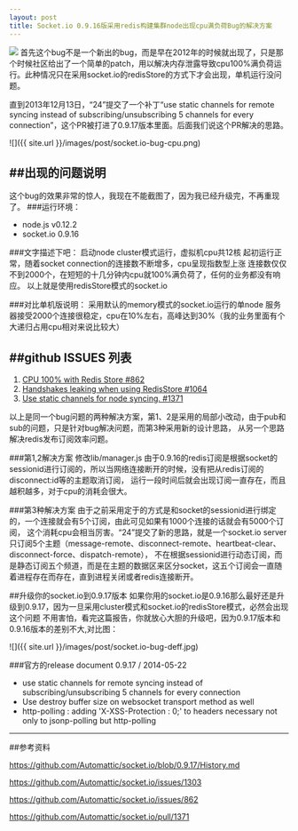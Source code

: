 ```yaml
---
layout: post
title: Socket.io 0.9.16版采用redis构建集群node出现cpu满负荷Bug的解决方案
---
```

<img src="{{ site.url }}/images/post/socket.io-bug-cpu.png" class="excerpt">
首先这个bug不是一个新出的bug，而是早在2012年的时候就出现了，只是那个时候社区给出了一个简单的patch，用以解决内存泄露导致cpu100%满负荷运行。此种情况只在采用socket.io的redisStore的方式下才会出现，单机运行没问题。

<!-- ## -->

直到2013年12月13日，“24”提交了一个补丁“use static channels for remote syncing instead of subscribing/unsubscribing 5 channels for every connection”，这个PR被打进了0.9.17版本里面。后面我们说这个PR解决的思路。

![]({{ site.url }}/images/post/socket.io-bug-cpu.png)


##出现的问题说明
------------------------------------
这个bug的效果非常的惊人，我现在不能截图了，因为我已经升级完，不再重现了。
###运行环境：
*	node.js v0.12.2
*	socket.io 0.9.16


###文字描述下吧：
启动node cluster模式运行，虚拟机cpu共12核
起初运行正常，随着socket connection的连接数不断增多，cpu呈现指数型上涨
连接数仅仅不到2000个，在短短的十几分钟内cpu就100%满负荷了，任何的业务都没有响应。
以上就是使用redisStore模式的socket.io

###对比单机版说明：
采用默认的memory模式的socket.io运行的单node
服务器接受2000个连接很稳定，cpu在10%左右，高峰达到30%（我的业务里面有个大递归占用cpu相对来说比较大）
   
##github ISSUES 列表
------------------------------------
1.	[CPU 100% with Redis Store #862](https://github.com/Automattic/socket.io/issues/862)
2.	[Handshakes leaking when using RedisStore #1064](https://github.com/Automattic/socket.io/pull/1064/files)
3.	[Use static channels for node syncing. #1371](https://github.com/Automattic/socket.io/pull/1371/files)

以上是同一个bug问题的两种解决方案，第1、2是采用的局部小改动，由于pub和sub的问题，只是针对bug解决问题，而第3种采用新的设计思路，
从另一个思路解决redis发布订阅效率问题。

###第1,2解决方案
修改lib/manager.js
由于0.9.16的redis订阅是根据socket的sessionid进行订阅的，所以当网络连接断开的时候，没有把从redis订阅的disconnect:id等的主题取消订阅，
运行一段时间后就会出现订阅一直存在，而且越积越多，对于cpu的消耗会很大。

###第3种解决方案
由于之前采用定于的方式是和socket的sessionid进行绑定的，一个连接就会有5个订阅，由此可见如果有1000个连接的话就会有5000个订阅，
这个消耗cpu会相当厉害。“24”提交了新的思路，就是一个socket.io server只订阅5个主题（message-remote、disconnect-remote、heartbeat-clear、disconnect-force、dispatch-remote），
不在根据sessionid进行动态订阅，而是静态订阅五个频道，而是在主题的数据区来区分socket，这五个订阅会一直随着进程存在而存在，直到进程关闭或者redis连接断开。


##升级你的socket.io到0.9.17版本
如果你用的socket.io是0.9.16那么最好还是升级到0.9.17，因为一旦采用cluster模式和socket.io的redisStore模式，必然会出现这个问题
不用害怕，看完这篇报告，你就放心大胆的升级吧，因为0.9.17版本和0.9.16版本的差别不大,对比图：

![]({{ site.url }}/images/post/socket.io-bug-deff.jpg)

###官方的release document 0.9.17 / 2014-05-22
*	use static channels for remote syncing instead of subscribing/unsubscribing 5 channels for every connection
*	Use destroy buffer size on websocket transport method as well
*	http-polling : adding 'X-XSS-Protection : 0;' to headers necessary not only to jsonp-polling but http-polling



---
##参考资料

<https://github.com/Automattic/socket.io/blob/0.9.17/History.md>

<https://github.com/Automattic/socket.io/issues/1303>

<https://github.com/Automattic/socket.io/issues/862>

<https://github.com/Automattic/socket.io/pull/1371>

















